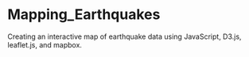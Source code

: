 # Mapping_Earthquakes
Creating an interactive map of earthquake data using JavaScript, D3.js, leaflet.js, and mapbox.
